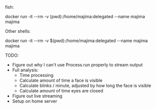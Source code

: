 fish:

docker run -it --rm -v (pwd):/home/majima:delegated --name majima majima

Other shells:

docker run -it --rm -v \$(pwd):/home/majima:delegated --name majima majima

TODO:

- Figure out why I can't use Process.run properly to stream output
- Full analysis:
  - Time processing
  - Calculate amount of time a face is visible
  - Calculate blinks / minute, adjusted by how long the face is visible
  - Calculate amount of time eyes are closed
- Figure out live streaming
- Setup on home server

